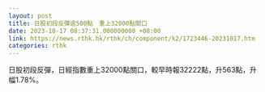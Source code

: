 ```yaml
---
layout: post
title: 日股初段反彈逾500點　重上32000點關口
date: 2023-10-17 08:37:31.000000000 +08:00
link: https://news.rthk.hk/rthk/ch/component/k2/1723446-20231017.htm
categories: rthk
---
```


日股初段反彈，日經指數重上32000點關口，較早時報32222點，升563點，升幅1.78%。
